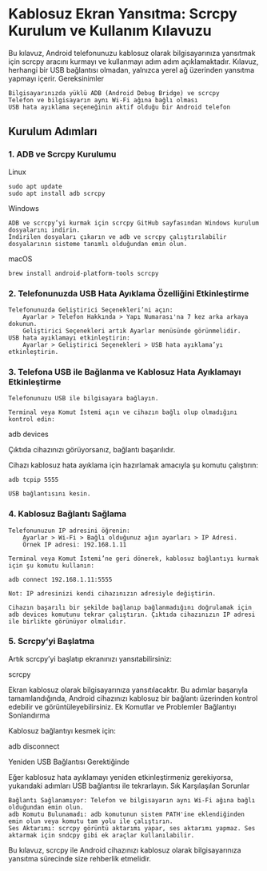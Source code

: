 # Kablosuz Ekran Yansıtma: Scrcpy Kurulum ve Kullanım Kılavuzu

Bu kılavuz, Android telefonunuzu kablosuz olarak bilgisayarınıza yansıtmak için scrcpy aracını kurmayı ve kullanmayı adım adım açıklamaktadır. Kılavuz, herhangi bir USB bağlantısı olmadan, yalnızca yerel ağ üzerinden yansıtma yapmayı içerir.
Gereksinimler

    Bilgisayarınızda yüklü ADB (Android Debug Bridge) ve scrcpy
    Telefon ve bilgisayarın aynı Wi-Fi ağına bağlı olması
    USB hata ayıklama seçeneğinin aktif olduğu bir Android telefon

## Kurulum Adımları
### 1. ADB ve Scrcpy Kurulumu

Linux

	sudo apt update
	sudo apt install adb scrcpy

Windows

    ADB ve scrcpy’yi kurmak için scrcpy GitHub sayfasından Windows kurulum dosyalarını indirin.
    İndirilen dosyaları çıkarın ve adb ve scrcpy çalıştırılabilir dosyalarının sisteme tanımlı olduğundan emin olun.

macOS

	brew install android-platform-tools scrcpy

### 2. Telefonunuzda USB Hata Ayıklama Özelliğini Etkinleştirme

    Telefonunuzda Geliştirici Seçenekleri’ni açın:
        Ayarlar > Telefon Hakkında > Yapı Numarası'na 7 kez arka arkaya dokunun.
        Geliştirici Seçenekleri artık Ayarlar menüsünde görünmelidir.
    USB hata ayıklamayı etkinleştirin:
        Ayarlar > Geliştirici Seçenekleri > USB hata ayıklama’yı etkinleştirin.

### 3. Telefona USB ile Bağlanma ve Kablosuz Hata Ayıklamayı Etkinleştirme

    Telefonunuzu USB ile bilgisayara bağlayın.

    Terminal veya Komut İstemi açın ve cihazın bağlı olup olmadığını kontrol edin:

adb devices

Çıktıda cihazınızı görüyorsanız, bağlantı başarılıdır.

Cihazı kablosuz hata ayıklama için hazırlamak amacıyla şu komutu çalıştırın:

    adb tcpip 5555

    USB bağlantısını kesin.

### 4. Kablosuz Bağlantı Sağlama

    Telefonunuzun IP adresini öğrenin:
        Ayarlar > Wi-Fi > Bağlı olduğunuz ağın ayarları > IP Adresi.
        Örnek IP adresi: 192.168.1.11

    Terminal veya Komut İstemi’ne geri dönerek, kablosuz bağlantıyı kurmak için şu komutu kullanın:

    adb connect 192.168.1.11:5555

    Not: IP adresinizi kendi cihazınızın adresiyle değiştirin.

    Cihazın başarılı bir şekilde bağlanıp bağlanmadığını doğrulamak için adb devices komutunu tekrar çalıştırın. Çıktıda cihazınızın IP adresi ile birlikte görünüyor olmalıdır.

### 5. Scrcpy’yi Başlatma

Artık scrcpy’yi başlatıp ekranınızı yansıtabilirsiniz:

scrcpy

Ekran kablosuz olarak bilgisayarınıza yansıtılacaktır. Bu adımlar başarıyla tamamlandığında, Android cihazınızı kablosuz bir bağlantı üzerinden kontrol edebilir ve görüntüleyebilirsiniz.
Ek Komutlar ve Problemler
Bağlantıyı Sonlandırma

Kablosuz bağlantıyı kesmek için:

adb disconnect

Yeniden USB Bağlantısı Gerektiğinde

Eğer kablosuz hata ayıklamayı yeniden etkinleştirmeniz gerekiyorsa, yukarıdaki adımları USB bağlantısı ile tekrarlayın.
Sık Karşılaşılan Sorunlar

    Bağlantı Sağlanamıyor: Telefon ve bilgisayarın aynı Wi-Fi ağına bağlı olduğundan emin olun.
    adb Komutu Bulunamadı: adb komutunun sistem PATH'ine eklendiğinden emin olun veya komutu tam yolu ile çalıştırın.
    Ses Aktarımı: scrcpy görüntü aktarımı yapar, ses aktarımı yapmaz. Ses aktarmak için sndcpy gibi ek araçlar kullanılabilir.

Bu kılavuz, scrcpy ile Android cihazınızı kablosuz olarak bilgisayarınıza yansıtma sürecinde size rehberlik etmelidir.
